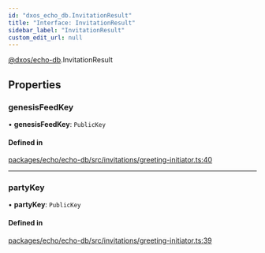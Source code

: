 ```yaml
---
id: "dxos_echo_db.InvitationResult"
title: "Interface: InvitationResult"
sidebar_label: "InvitationResult"
custom_edit_url: null
---
```


[@dxos/echo-db](../modules/dxos_echo_db.md).InvitationResult

## Properties

### genesisFeedKey

• **genesisFeedKey**: `PublicKey`

#### Defined in

[packages/echo/echo-db/src/invitations/greeting-initiator.ts:40](https://github.com/dxos/protocols/blob/c793f0fed/packages/echo/echo-db/src/invitations/greeting-initiator.ts#L40)

___

### partyKey

• **partyKey**: `PublicKey`

#### Defined in

[packages/echo/echo-db/src/invitations/greeting-initiator.ts:39](https://github.com/dxos/protocols/blob/c793f0fed/packages/echo/echo-db/src/invitations/greeting-initiator.ts#L39)
